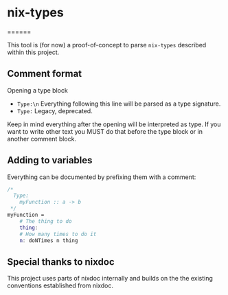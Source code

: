 # nix-types

======

This tool is (for now) a proof-of-concept to parse `nix-types` described
within this project.

## Comment format

Opening a type block

* `Type:\n` Everything following this line will be parsed as a type signature.
* `Type:` Legacy, deprecated.

Keep in mind everything after the opening will be interpreted as type.
If you want to write other text you MUST do that
before the type block or in another comment block.

## Adding to variables

Everything can be documented by prefixing them with a comment:

```nix
/* 
  Type:
    myFunction :: a -> b
 */
myFunction =
    # The thing to do
    thing:
    # How many times to do it
    n: doNTimes n thing
```

## Special thanks to nixdoc

This project uses parts of nixdoc internally and builds
on the the existing conventions established from nixdoc.
